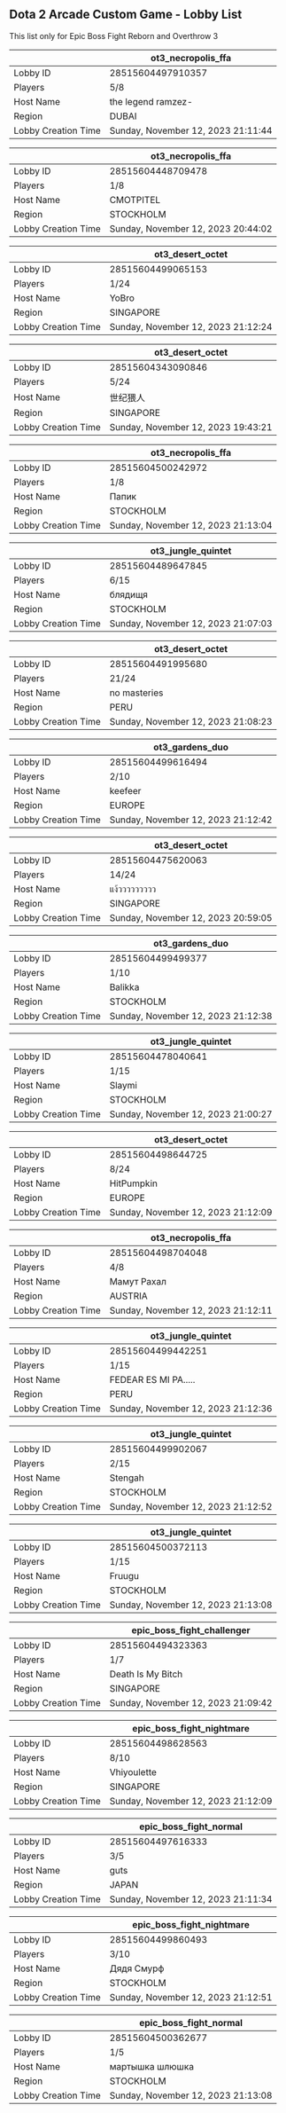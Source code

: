 ## Dota 2 Arcade Custom Game - Lobby List

This list only for Epic Boss Fight Reborn and Overthrow 3

|  | ot3_necropolis_ffa |
| ------ | ------ |
| Lobby ID | 28515604497910357 |
| Players | 5/8 |
| Host Name | the legend ramzez- |
| Region | DUBAI |
| Lobby Creation Time | Sunday, November 12, 2023 21:11:44 |


|  | ot3_necropolis_ffa |
| ------ | ------ |
| Lobby ID | 28515604448709478 |
| Players | 1/8 |
| Host Name | CMOTPITEL |
| Region | STOCKHOLM |
| Lobby Creation Time | Sunday, November 12, 2023 20:44:02 |


|  | ot3_desert_octet |
| ------ | ------ |
| Lobby ID | 28515604499065153 |
| Players | 1/24 |
| Host Name | YoBro |
| Region | SINGAPORE |
| Lobby Creation Time | Sunday, November 12, 2023 21:12:24 |


|  | ot3_desert_octet |
| ------ | ------ |
| Lobby ID | 28515604343090846 |
| Players | 5/24 |
| Host Name | 世纪猥人 |
| Region | SINGAPORE |
| Lobby Creation Time | Sunday, November 12, 2023 19:43:21 |


|  | ot3_necropolis_ffa |
| ------ | ------ |
| Lobby ID | 28515604500242972 |
| Players | 1/8 |
| Host Name | Папик |
| Region | STOCKHOLM |
| Lobby Creation Time | Sunday, November 12, 2023 21:13:04 |


|  | ot3_jungle_quintet |
| ------ | ------ |
| Lobby ID | 28515604489647845 |
| Players | 6/15 |
| Host Name | блядищя |
| Region | STOCKHOLM |
| Lobby Creation Time | Sunday, November 12, 2023 21:07:03 |


|  | ot3_desert_octet |
| ------ | ------ |
| Lobby ID | 28515604491995680 |
| Players | 21/24 |
| Host Name | no masteries |
| Region | PERU |
| Lobby Creation Time | Sunday, November 12, 2023 21:08:23 |


|  | ot3_gardens_duo |
| ------ | ------ |
| Lobby ID | 28515604499616494 |
| Players | 2/10 |
| Host Name | keefeer |
| Region | EUROPE |
| Lobby Creation Time | Sunday, November 12, 2023 21:12:42 |


|  | ot3_desert_octet |
| ------ | ------ |
| Lobby ID | 28515604475620063 |
| Players | 14/24 |
| Host Name | แง้ววววววววว |
| Region | SINGAPORE |
| Lobby Creation Time | Sunday, November 12, 2023 20:59:05 |


|  | ot3_gardens_duo |
| ------ | ------ |
| Lobby ID | 28515604499499377 |
| Players | 1/10 |
| Host Name | Balikka |
| Region | STOCKHOLM |
| Lobby Creation Time | Sunday, November 12, 2023 21:12:38 |


|  | ot3_jungle_quintet |
| ------ | ------ |
| Lobby ID | 28515604478040641 |
| Players | 1/15 |
| Host Name | Slaymi |
| Region | STOCKHOLM |
| Lobby Creation Time | Sunday, November 12, 2023 21:00:27 |


|  | ot3_desert_octet |
| ------ | ------ |
| Lobby ID | 28515604498644725 |
| Players | 8/24 |
| Host Name | HitPumpkin |
| Region | EUROPE |
| Lobby Creation Time | Sunday, November 12, 2023 21:12:09 |


|  | ot3_necropolis_ffa |
| ------ | ------ |
| Lobby ID | 28515604498704048 |
| Players | 4/8 |
| Host Name | Мамут Рахал |
| Region | AUSTRIA |
| Lobby Creation Time | Sunday, November 12, 2023 21:12:11 |


|  | ot3_jungle_quintet |
| ------ | ------ |
| Lobby ID | 28515604499442251 |
| Players | 1/15 |
| Host Name | FEDEAR ES MI PA..... |
| Region | PERU |
| Lobby Creation Time | Sunday, November 12, 2023 21:12:36 |


|  | ot3_jungle_quintet |
| ------ | ------ |
| Lobby ID | 28515604499902067 |
| Players | 2/15 |
| Host Name | Stengah |
| Region | STOCKHOLM |
| Lobby Creation Time | Sunday, November 12, 2023 21:12:52 |


|  | ot3_jungle_quintet |
| ------ | ------ |
| Lobby ID | 28515604500372113 |
| Players | 1/15 |
| Host Name | Fruugu |
| Region | STOCKHOLM |
| Lobby Creation Time | Sunday, November 12, 2023 21:13:08 |


|  | epic_boss_fight_challenger |
| ------ | ------ |
| Lobby ID | 28515604494323363 |
| Players | 1/7 |
| Host Name | Death Is My Bitch |
| Region | SINGAPORE |
| Lobby Creation Time | Sunday, November 12, 2023 21:09:42 |


|  | epic_boss_fight_nightmare |
| ------ | ------ |
| Lobby ID | 28515604498628563 |
| Players | 8/10 |
| Host Name | Vhiyoulette |
| Region | SINGAPORE |
| Lobby Creation Time | Sunday, November 12, 2023 21:12:09 |


|  | epic_boss_fight_normal |
| ------ | ------ |
| Lobby ID | 28515604497616333 |
| Players | 3/5 |
| Host Name | guts |
| Region | JAPAN |
| Lobby Creation Time | Sunday, November 12, 2023 21:11:34 |


|  | epic_boss_fight_nightmare |
| ------ | ------ |
| Lobby ID | 28515604499860493 |
| Players | 3/10 |
| Host Name | Дядя Смурф |
| Region | STOCKHOLM |
| Lobby Creation Time | Sunday, November 12, 2023 21:12:51 |


|  | epic_boss_fight_normal |
| ------ | ------ |
| Lobby ID | 28515604500362677 |
| Players | 1/5 |
| Host Name | мартышка шлюшка |
| Region | STOCKHOLM |
| Lobby Creation Time | Sunday, November 12, 2023 21:13:08 |


